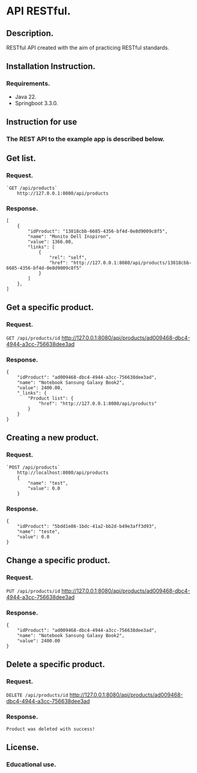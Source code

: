 # API RESTful. 

## Description.
RESTful API created with the aim of practicing RESTful standards.

## Installation Instruction.

### Requirements.
* Java 22.
* Springboot 3.3.0.

## Instruction for use
### The REST API to the example app is described below.

## Get list.
### Request.
    `GET /api/products`
        http://127.0.0.1:8080/api/products

### Response.
    [
        {
            "idProduct": "13818cbb-6685-4356-bf4d-0e8d9009c8f5",
            "name": "Monito Dell Inspiron",
            "value": 1366.00,
            "links": [
                {
                    "rel": "self",
                    "href": "http://127.0.0.1:8080/api/products/13818cbb-6685-4356-bf4d-0e8d9009c8f5"
                }
            ]
        },
    ]

## Get a specific product.
### Request.
`GET /api/products/id`
    http://127.0.0.1:8080/api/products/ad009468-dbc4-4944-a3cc-756638dee3ad

### Response.
    {
        "idProduct": "ad009468-dbc4-4944-a3cc-756638dee3ad",
        "name": "Notebook Sansung Galaxy Book2",
        "value": 2400.00,
        "_links": {
            "Product list": {
                "href": "http://127.0.0.1:8080/api/products"
            }
        }
    }

## Creating a new product.
### Request.
    `POST /api/products`
        http://localhost:8080/api/products
        {
            "name": "test",
            "value": 0.0
        }

### Response.
    {
	    "idProduct": "5bdd1e86-1bdc-41a2-bb2d-b49e3aff3d93",
	    "name": "teste",
	    "value": 0.0
    }

## Change a specific product.
### Request.
`PUT /api/products/id`
http://127.0.0.1:8080/api/products/ad009468-dbc4-4944-a3cc-756638dee3ad

### Response.
    {
        "idProduct": "ad009468-dbc4-4944-a3cc-756638dee3ad",
        "name": "Notebook Sansung Galaxy Book2",
        "value": 2400.00
    }

## Delete a specific product.
### Request.
`DELETE /api/products/id`
http://127.0.0.1:8080/api/products/ad009468-dbc4-4944-a3cc-756638dee3ad

### Response.
    Product was deleted with success!

## License.
### Educational use.
